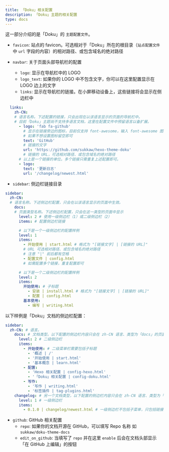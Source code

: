 ```yaml
---
title: 「Doku」相关配置
description: 「Doku」主题的相关配置
type: docs
---
```


这一部分介绍的是「Doku」的 `主题配置文件`。

- `favicon`: 站点的 favicon。可选相对于「Doku」所在的根目录（`站点配置文件` 中 `url` 字段的内容）的相对路径、或包含域名的绝对路径

- `navbar`: 关于页面头部导航栏的配置
  - `logo`: 显示在导航栏中的 LOGO
  - `logo_text`: 如果你的 LOGO 中不包含文字，你可以在这里配置显示在 LOGO 边上的文字
  - `links`: 显示在导航栏的链接。在小屏移动设备上，这些链接将会显示在侧边栏中

```yaml
  links:
    zh-CN:
    # 语言名称。下述配置的链接，只会出现在以该语言显示的页面的导航栏中。
    # 目前「Doku」主题尚不支持多语言文档，这里在配置文件中预留语言以备扩展。
      - logo: 'fab fa-github'
        # 显示在链接旁边的图标，目前仅支持 font-awesome，输入 font-awesome 图标的完整名字
        # 如果不想设置图标留空即可
        text: 'GitHub'
        # 链接的文字
        url: 'https://github.com/sukkaw/hexo-theme-doku'
        # 链接的 URL，可选相对路径、或包含域名的绝对路径
      # 以上是一个链接的单位。多个链接只需重复上述配置即可。
      - logo:
        text: '更新日志'
        url: '/changelog/newest.html'
```


- `sidebar`: 侧边栏链接目录

```yaml
sidebar:
  zh-CN:
  # 语言名称。下述侧边栏配置，只会在以该语言显示的页面中生效。
    docs:
    # 页面类型名称。下述侧边栏配置，只会在这一类型的页面中显示
      level: 2 # 使用一级侧边栏（1）或二级侧边栏（2）
      items: # 配置侧边栏链接
```

```yaml
      # 以下是一个一级侧边栏的配置样例
      level: 1
      items:
        - 开始使用 | start.html # 格式为 "[链接文字] | [链接的 URL]"
        # URL 可选相对路径、或包含域名的绝对路径
        # 注意 "|" 前后都有空格
        - 配置文件 | config.html
        # 如需配置多个链接，重复配置即可
```

```yaml
      # 以下是一个二级侧边栏的配置样例
      level: 2
      items:
        开始使用: # 子标题
          - 安装 | install.html # 格式为 "[链接文字] | [链接的 URL]"
          - 配置 | config.html
        基本使用:
          - 编写 | writing.html
```

以下样例是「Doku」文档的侧边栏配置：

```yaml
sidebar:
  zh-CN: # 语言。
    docs: # 文档类型。以下配置的侧边栏内容只会在 zh-CN 语言、类型为「docs」的页面下显示
      level: 2 # 二级侧边栏
      items:
        - 开始使用: # 二级菜单栏需要包括子标题
          - '概述 | /'
          - '开始使用 | start.html'
          - '基本概念 | learn.html'
        - 配置:
          - 'Hexo 相关配置 | config-hexo.html'
          - '「Doku」相关配置 | config-doku.html'
        - 写作:
          - '写作 | writing.html'
          - '标签插件 | tag-plugins.html'
    changelog: # 另一个文档类型，以下配置的侧边栏内容只会在 zh-CN 语言、类型为「changelog」的页面下显示
      level: 1 # 一级侧边栏
      items:
        - 0.1.0 | changelog/newest.html # 一级侧边栏不包括子菜单，只包括链接
```

- `github`: GitHub 相关配置
  - `repo`: 如果你的文档开源在 GitHub，可以填写 Repo 名称 如 `sukkaw/doku-theme-docs`
  - `edit_on_github`: 当填写了 `repo` 并在这里 `enable` 后会在文档头部显示「在 GitHub 上编辑」的按钮
